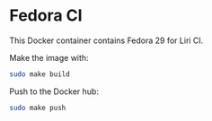 Fedora CI
=========

This Docker container contains Fedora 29 for Liri CI.

Make the image with:

```sh
sudo make build
```

Push to the Docker hub:

```sh
sudo make push
```
